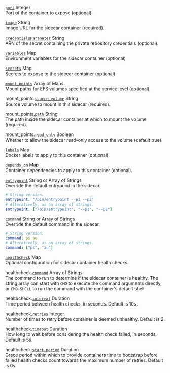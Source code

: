 
<a id="port" href="#port" class="field">`port`</a> <span class="type">Integer</span>  
Port of the container to expose (optional).

<a id="image" href="#image" class="field">`image`</a> <span class="type">String</span>  
Image URL for the sidecar container (required).

<a id="credentialsParameter" href="#credentialsParameter" class="field">`credentialsParameter`</a> <span class="type">String</span>  
ARN of the secret containing the private repository credentials (optional).

<a id="variables" href="#variables" class="field">`variables`</a> <span class="type">Map</span>  
Environment variables for the sidecar container (optional)

<a id="secrets" href="#secrets" class="field">`secrets`</a> <span class="type">Map</span>  
Secrets to expose to the sidecar container (optional)

<a id="mount-points" href="#mount-points" class="field">`mount_points`</a> <span class="type">Array of Maps</span>  
Mount paths for EFS volumes specified at the service level (optional).

<span class="parent-field">mount_points.</span><a id="mount-points-source-volume" href="#mount-points-source-volume" class="field">`source_volume`</a> <span class="type">String</span>  
Source volume to mount in this sidecar (required).

<span class="parent-field">mount_points.</span><a id="mount-points-path" href="#mount-points-path" class="field">`path`</a> <span class="type">String</span>  
The path inside the sidecar container at which to mount the volume (required).

<span class="parent-field">mount_points.</span><a id="mount-points-read-only" href="#mount-points-read-only" class="field">`read_only`</a> <span class="type">Boolean</span>  
Whether to allow the sidecar read-only access to the volume (default true).

<a id="labels" href="#labels" class="field">`labels`</a> <span class="type">Map</span>  
Docker labels to apply to this container (optional).

<a id="depends_on" href="#depends_on" class="field">`depends_on`</a> <span class="type">Map</span>  
Container dependencies to apply to this container (optional).

<a id="entrypoint" href="#entrypoint" class="field">`entrypoint`</a> <span class="type">String or Array of Strings</span>  
Override the default entrypoint in the sidecar.
```yaml
# String version.
entrypoint: "/bin/entrypoint --p1 --p2"
# Alteratively, as an array of strings.
entrypoint: ["/bin/entrypoint", "--p1", "--p2"]
```

<a id="command" href="#command" class="field">`command`</a> <span class="type">String or Array of Strings</span>  
Override the default command in the sidecar.

```yaml
# String version.
command: ps au
# Alteratively, as an array of strings.
command: ["ps", "au"]
```

<a id="healthcheck" href="#healthcheck" class="field">`healthcheck`</a> <span class="type">Map</span>  
Optional configuration for sidecar container health checks.

<span class="parent-field">healthcheck.</span><a id="healthcheck-cmd" href="#healthcheck-cmd" class="field">`command`</a> <span class="type">Array of Strings</span>  
The command to run to determine if the sidecar container is healthy.
The string array can start with `CMD` to execute the command arguments directly, or `CMD-SHELL` to run the command with the container's default shell.

<span class="parent-field">healthcheck.</span><a id="healthcheck-interval" href="#healthcheck-interval" class="field">`interval`</a> <span class="type">Duration</span>  
Time period between health checks, in seconds. Default is 10s.

<span class="parent-field">healthcheck.</span><a id="healthcheck-retries" href="#healthcheck-retries" class="field">`retries`</a> <span class="type">Integer</span>  
Number of times to retry before container is deemed unhealthy. Default is 2.

<span class="parent-field">healthcheck.</span><a id="healthcheck-timeout" href="#healthcheck-timeout" class="field">`timeout`</a> <span class="type">Duration</span>  
How long to wait before considering the health check failed, in seconds. Default is 5s.

<span class="parent-field">healthcheck.</span><a id="healthcheck-start-period" href="#healthcheck-start-period" class="field">`start_period`</a> <span class="type">Duration</span>  
Grace period within which to provide containers time to bootstrap before failed health checks count towards the maximum number of retries. Default is 0s.
